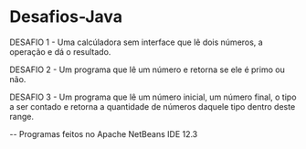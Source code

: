 # Desafios-Java
DESAFIO 1 - Uma calcúladora sem interface que lê dois números, a operação e dá o resultado. 

DESAFIO 2 - Um programa que lê um número e retorna se ele é primo ou não.

DESAFIO 3 - Um programa que lê um número inicial, um número final, o tipo a ser contado e retorna a quantidade de números daquele tipo dentro deste range.

-- Programas feitos no Apache NetBeans IDE 12.3
